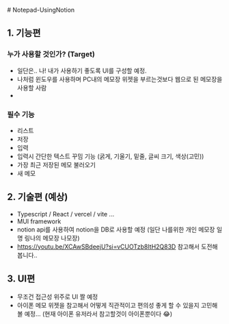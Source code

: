﻿﻿# Notepad-UsingNotion

 
## 1. 기능편

### 누가 사용할 것인가? (Target)

- 일단은.. 나! 내가 사용하기 좋도록 UI를 구성할 예정. 
- 나처럼 윈도우를 사용하며 PC내의 메모장 위젯을 부르는것보다 웹으로 된 메모장을 사용할 사람
- 
### 필수 기능
- 리스트
- 저장
- 입력
- 입력시 간단한 텍스트 꾸밈 기능 (굵게, 기울기, 밑줄, 글씨 크기, 색상(고민))
- 가장 최근 저장된 메모 불러오기
- 새 메모

## 2. 기술편 (예상)
- Typescript / React / vercel / vite ...
- MUI framework
- notion api를 사용하여 notion을 DB로 사용할 예정 (일단 나를위한 개인 메모장 일명 링나의 메모장 나모장) 
- https://youtu.be/XCAwSBdeejU?si=vCUOTzb8ItH2Q83D 참고해서 도전해봅니다..

## 3. UI편
- 무조건 접근성 위주로 UI 짤 예정
- 아이폰 메모 위젯을 참고해서 어떻게 직관적이고 편의성 좋게 할 수 있을지 고민해볼 예정... (현재 아이폰 유저라서 참고할것이 아이폰뿐이다 😂)

